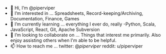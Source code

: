 - 👋 Hi, I’m @piperviper
- 👀 I’m interested in ... Spreadsheets, Record-keeping/Archiving, Documentation, Finance, Games  
- 🌱 I’m currently learning ... everything I ever do, really  -Python, Scala, JavaScript, React, Git, Apache Subversion
- 💞️ I’m looking to collaborate on ... Things that interest me primarily. Also enjoy assisting others when I'm able to be helpful.
- 📫 How to reach me ... twitter: @_piperviper_ reddit: u/piperviper

<!---
piperviper/piperviper is a ✨ special ✨ repository because its `README.md` (this file) appears on your GitHub profile.
You can click the Preview link to take a look at your changes.
--->
